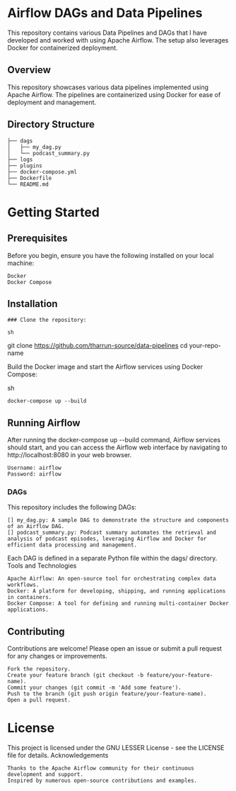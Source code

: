 # Airflow DAGs and Data Pipelines

This repository contains various Data Pipelines and DAGs that I have developed and worked with using Apache Airflow. The setup also leverages Docker for containerized deployment.

## Overview

This repository showcases various data pipelines implemented using Apache Airflow. The pipelines are containerized using Docker for ease of deployment and management.

## Directory Structure

```plaintext
├── dags
│   ├── my_dag.py
│   └── podcast_summary.py
├── logs
├── plugins
├── docker-compose.yml
├── Dockerfile
└── README.md
```
# Getting Started
## Prerequisites

Before you begin, ensure you have the following installed on your local machine:

    Docker
    Docker Compose

## Installation

    ### Clone the repository:

    sh

git clone https://github.com/tharrun-source/data-pipelines
cd your-repo-name

Build the Docker image and start the Airflow services using Docker Compose:

sh

    docker-compose up --build

## Running Airflow

After running the docker-compose up --build command, Airflow services should start, and you can access the Airflow web interface by navigating to http://localhost:8080 in your web browser.

    Username: airflow
    Password: airflow

### DAGs

This repository includes the following DAGs:

    [] my_dag.py: A sample DAG to demonstrate the structure and components of an Airflow DAG.
    [] podcast_summary.py: Podcast summary automates the retrieval and analysis of podcast episodes, leveraging Airflow and Docker for efficient data processing and management.

Each DAG is defined in a separate Python file within the dags/ directory.
Tools and Technologies

    Apache Airflow: An open-source tool for orchestrating complex data workflows.
    Docker: A platform for developing, shipping, and running applications in containers.
    Docker Compose: A tool for defining and running multi-container Docker applications.

## Contributing

Contributions are welcome! Please open an issue or submit a pull request for any changes or improvements.

    Fork the repository.
    Create your feature branch (git checkout -b feature/your-feature-name).
    Commit your changes (git commit -m 'Add some feature').
    Push to the branch (git push origin feature/your-feature-name).
    Open a pull request.

# License

This project is licensed under the GNU LESSER License - see the LICENSE file for details.
Acknowledgements

    Thanks to the Apache Airflow community for their continuous development and support.
    Inspired by numerous open-source contributions and examples.
